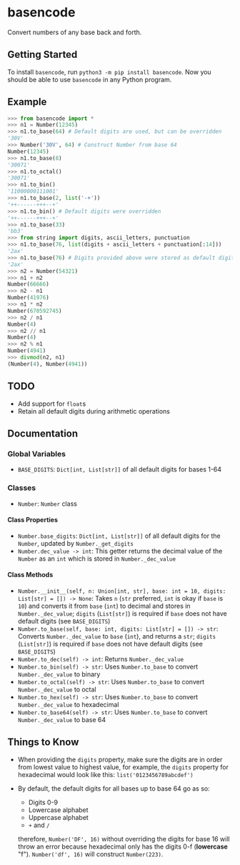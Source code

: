 # basencode

Convert numbers of any base back and forth.

## Getting Started

To install `basencode`, run `python3 -m pip install basencode`. Now you should be able to use `basencode` in any Python program.

## Example

```py
>>> from basencode import *
>>> n1 = Number(12345)
>>> n1.to_base(64) # Default digits are used, but can be overridden
'30V'
>>> Number('30V', 64) # Construct Number from base 64
Number(12345)
>>> n1.to_base(8)
'30071'
>>> n1.to_octal()
'30071'
>>> n1.to_bin()
'11000000111001'
>>> n1.to_base(2, list('-+'))
'++------+++--+'
>>> n1.to_bin() # Default digits were overridden
'++------+++--+'
>>> n1.to_base(33)
'bb3'
>>> from string import digits, ascii_letters, punctuation
>>> n1.to_base(76, list(digits + ascii_letters + punctuation[:14]))
'2ax'
>>> n1.to_base(76) # Digits provided above were stored as default digits for base 76
'2ax'
>>> n2 = Number(54321)
>>> n1 + n2
Number(66666)
>>> n2 - n1
Number(41976)
>>> n1 * n2
Number(670592745)
>>> n2 / n1
Number(4)
>>> n2 // n1
Number(4)
>>> n2 % n1
Number(4941)
>>> divmod(n2, n1)
(Number(4), Number(4941))
```

## TODO

- Add support for `float`s
- Retain all default digits during arithmetic operations

## Documentation

### Global Variables

- `BASE_DIGITS`: `Dict[int, List[str]]` of all default digits for bases 1-64

### Classes

- `Number`: `Number` class

#### Class Properties

- `Number.base_digits`: `Dict[int, List[str]]` of all default digits for the `Number`, updated by `Number._get_digits`
- `Number.dec_value -> int`: This getter returns the decimal value of the `Number` as an `int` which is stored in `Number._dec_value`

#### Class Methods

- `Number.__init__(self, n: Union[int, str], base: int = 10, digits: List[str] = []) -> None`: Takes `n` (`str` preferred, `int` is okay if `base` is `10`) and converts it from `base` (`int`) to decimal and stores in `Number._dec_value`; `digits` (`List[str]`) is required if `base` does not have default digits (see `BASE_DIGITS`)
- `Number.to_base(self, base: int, digits: List[str] = []) -> str`: Converts `Number._dec_value` to `base` (`int`), and returns a `str`; `digits` (`List[str]`) is required if `base` does not have default digits (see `BASE_DIGITS`)
- `Number.to_dec(self) -> int`: Returns `Number._dec_value`
- `Number.to_bin(self) -> str`: Uses `Number.to_base` to convert `Number._dec_value` to binary
- `Number.to_octal(self) -> str`: Uses `Number.to_base` to convert `Number._dec_value` to octal
- `Number.to_hex(self) -> str`: Uses `Number.to_base` to convert `Number._dec_value` to hexadecimal
- `Number.to_base64(self) -> str`: Uses `Number.to_base` to convert `Number._dec_value` to base 64

## Things to Know

- When providing the `digits` property, make sure the digits are in order from lowest value to highest value, for example, the `digits` property for hexadecimal would look like this: `list('0123456789abcdef')`
- By default, the default digits for all bases up to base 64 go as so:

  - Digits 0-9
  - Lowercase alphabet
  - Uppercase alphabet
  - `+` and `/`

  therefore, `Number('DF', 16)` without overriding the digits for base 16 will throw an error because hexadecimal only has the digits 0-f (**lowercase** "f"). `Number('df', 16)` will construct `Number(223)`.
